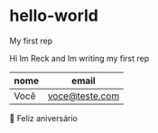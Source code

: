 # hello-world
My first rep

Hi Im Reck and Im writing my first rep

| nome    | email   |
|---------|---------|
| Você | voce@teste.com |

🥳 Feliz aniversário

